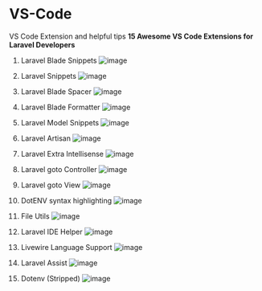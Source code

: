 # VS-Code
VS Code Extension and helpful tips
**15 Awesome VS Code Extensions for Laravel Developers**
1. Laravel Blade Snippets   ![image](https://github.com/kishorekumarjya/VS-Code/assets/37972529/3265b473-e5b2-4853-a4fc-2a97ce0cba34)

2. Laravel Snippets   ![image](https://github.com/kishorekumarjya/VS-Code/assets/37972529/b9b1cd21-242a-4f61-93fa-330f06558acb)

3. Laravel Blade Spacer   ![image](https://github.com/kishorekumarjya/VS-Code/assets/37972529/7b36c734-b1ec-447a-b79a-4b2b9af82d6f)

4. Laravel Blade Formatter   ![image](https://github.com/kishorekumarjya/VS-Code/assets/37972529/d6975d2e-4c34-49f8-a6e9-ff937125e753)

5. Laravel Model Snippets   ![image](https://github.com/kishorekumarjya/VS-Code/assets/37972529/5de2f87b-4641-4822-bce3-b68d0371e44d)

6. Laravel Artisan   ![image](https://github.com/kishorekumarjya/VS-Code/assets/37972529/40076c22-8762-4b1a-8c56-ef75adac9b94)

7. Laravel Extra Intellisense   ![image](https://github.com/kishorekumarjya/VS-Code/assets/37972529/b5209b7d-93cd-4212-b0eb-0e4ff290bc11)

8. Laravel goto Controller   ![image](https://github.com/kishorekumarjya/VS-Code/assets/37972529/7d10dafe-cc8f-4149-901a-b3daf8e91522)

9. Laravel goto View   ![image](https://github.com/kishorekumarjya/VS-Code/assets/37972529/2c0e9b79-bb6c-4798-8321-a794c8738dd0)

10. DotENV syntax highlighting   ![image](https://github.com/kishorekumarjya/VS-Code/assets/37972529/5f53f40c-104a-4b61-aba0-2defd0d89154)

11. File Utils   ![image](https://github.com/kishorekumarjya/VS-Code/assets/37972529/7baa586f-bc76-4cb7-8c4e-57ae26074a31)

12. Laravel IDE Helper   ![image](https://github.com/kishorekumarjya/VS-Code/assets/37972529/ed17f838-fc3d-4788-9638-5d48ae1020a6)

13. Livewire Language Support   ![image](https://github.com/kishorekumarjya/VS-Code/assets/37972529/7f0b026e-d5a6-47bc-a452-fc25a347015a)

14. Laravel Assist   ![image](https://github.com/kishorekumarjya/VS-Code/assets/37972529/69d4ad1b-717a-43d4-abb2-b543cf115d92)

15. Dotenv (Stripped) ![image](https://github.com/kishorekumarjya/VS-Code/assets/37972529/33fef7f0-4900-4de9-bf19-7610cdb90d04)



